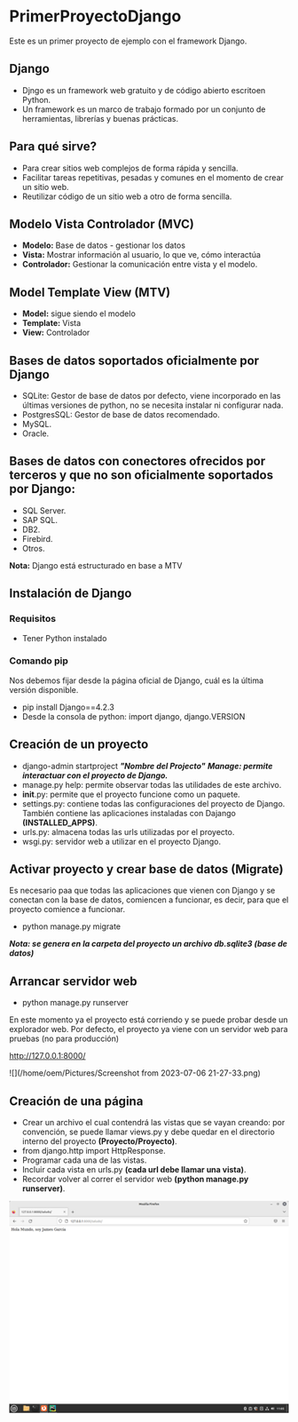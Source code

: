 # PrimerProyectoDjango
Este es un primer proyecto de ejemplo con el framework Django.

## Django
- Djngo es un framework web gratuito y de código abierto escritoen Python.
- Un framework es un marco de trabajo formado por un conjunto de herramientas, librerías y buenas prácticas.

## Para qué sirve?

- Para crear sitios web complejos de forma rápida y sencilla.
- Facilitar tareas repetitivas, pesadas y comunes en el momento de crear un sitio web.
- Reutilizar código de un sitio web a otro de forma sencilla.

## Modelo Vista Controlador (MVC)

- **Modelo:** Base de datos - gestionar los datos
- **Vista:** Mostrar información al usuario, lo que ve, cómo interactúa
- **Controlador:** Gestionar la comunicación entre vista y el modelo.

## Model Template View (MTV)

- **Model:** sigue siendo el modelo
- **Template:** Vista
- **View:** Controlador

## Bases de datos soportados oficialmente por Django

- SQLite: Gestor de base de datos por defecto, viene incorporado en las últimas versiones de python, no se necesita instalar ni configurar nada.
- PostgresSQL: Gestor de base de datos recomendado.
- MySQL.
- Oracle.

## Bases de datos con conectores ofrecidos por terceros y que no son oficialmente soportados por Django:

- SQL Server.
- SAP SQL.
- DB2.
- Firebird.
- Otros.

**Nota:** Django está estructurado en base a MTV

## Instalación de Django

### Requisitos

- Tener Python instalado

### Comando pip

Nos debemos fijar desde la página oficial de Django, cuál es la última versión disponible.

- pip install Django==4.2.3
- Desde la consola de python: import django, django.VERSION

## Creación de un proyecto

- django-admin startproject ***"Nombre del Projecto"*** 
***Manage: permite interactuar con el proyecto de Django.***
- manage.py help: permite observar todas las utilidades de este archivo.
- __init__.py: permite que el proyecto funcione como un paquete.
- settings.py: contiene todas las configuraciones del proyecto de Django. También contiene las aplicaciones instaladas con Dajango **(INSTALLED_APPS)**.
- urls.py: almacena todas las urls utilizadas por el proyecto.
- wsgi.py: servidor web a utilizar en el proyecto Django.


## Activar proyecto y crear base de datos (Migrate)

Es necesario paa que todas las aplicaciones que vienen con Django y se conectan con la base de datos, comiencen a funcionar, es decir, para que el proyecto comience a funcionar.

- python manage.py migrate

***Nota: se genera en la carpeta del proyecto un archivo db.sqlite3 (base de datos)***

## Arrancar servidor web

- python manage.py runserver

En este momento ya el proyecto está corriendo y se puede probar desde un explorador web. Por defecto, el proyecto ya viene con un servidor web para pruebas (no para producción)

http://127.0.0.1:8000/

![](/home/oem/Pictures/Screenshot from 2023-07-06 21-27-33.png)

## Creación de una página

- Crear un archivo el cual contendrá las vistas que se vayan creando: por convención, se puede llamar views.py y debe quedar en el directorio interno del proyecto **(Proyecto/Proyecto)**.
- from django.http import HttpResponse.
- Programar cada una de las vistas.
- Incluir cada vista en urls.py **(cada url debe llamar una vista)**.
- Recordar volver al correr el servidor web **(python manage.py runserver)**.

![](./images/HolaMundo.png)